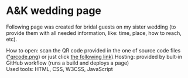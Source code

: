 # A&K wedding page
Following page was created for bridal guests on my sister wedding (to provide them with all needed information, like: time, place, how to reach, etc).

How to open: scan the QR code provided in the one of source code files (["qrcode.png]([https://link-url-here.org](https://github.com/bojdyst/A-K-wedding-page/blob/main/qrcode.png))) or just click [the following link]([https://link-url-here.org](https://bojdyst.github.io/A-K-wedding-page/))\
Hosting: provided by bult-in GitHub workflow (runs a build and deploys a page)\
Used tools: HTML, CSS, W3CSS, JavaScript
